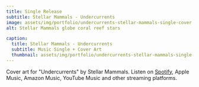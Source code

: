 ```yaml
---
title: Single Release
subtitle: Stellar Mammals - Undercurrents
image: assets/img/portfolio/undercurrents-stellar-mammals-single-cover.jpg
alt: Stellar Mammals globe coral reef stars

caption:
  title: Stellar Mammals - Undercurrents
  subtitle: Music Single + Cover Art
  thumbnail: assets/img/portfolio/undercurrents-stellar-mammals-single-cover-thumbnail.jpg
---
```

Cover art for "Undercurrents" by Stellar Mammals. Listen on <a href='https://open.spotify.com/track/7A5bwBwCr8kmChcxxddUnv?si=d973bab766334fa5'>Spotify</a>, Apple Music, Amazon Music, YouTube Music and other streaming platforms. <br /> <br /> 